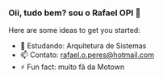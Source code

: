 ### Oii, tudo bem? sou o Rafael OPI 👋

Here are some ideas to get you started:
- 🌱 Estudando: Arquitetura de Sistemas
- 📫 Contato: rafael.o.peres@hotmail.com
- ⚡ Fun fact: muito fã da Motown
